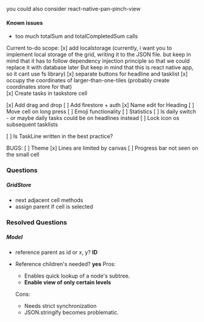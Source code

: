 you could also consider react-native-pan-pinch-view

#### Known issues

- too much totalSum and totalCompletedSum calls

Current to-do scope:
[x] add localstorage (currently, i want you to implement local storage of the grid, writing it to the JSON file. but keep in mind that it has to follow dependency injection principle so that we could replace it with database later
But keep in mind that this is react native app, so it cant use fs library)
[x] separate buttons for headline and tasklist
[x] occupy the coordinates of larger-than-one-tiles (probably create coordinates store for that)  
[x] Create tasks in taskstore cell

[x] Add drag and drop
[ ] Add firestore + auth
[x] Name edit for Heading
[ ] Move cell on long press
[ ] Emoji functionality
[ ] Statistics 
[ ] Is daily switch - or maybe daily tasks could be on headlines instead
[ ] Lock icon os subsequent tasklists

[ ] Is TaskLine written in the best practice?

BUGS:
[ ] Theme
[x] Lines are limited by canvas
[ ] Progress bar not seen on the small cell

### Questions

##### GridStore

- next adjacent cell methods
- assign parent if cell is selected

### Resolved Questions

##### Model

- reference parent as id or x, y? **ID**
- Reference children's needed? **yes**
  Pros:

  - Enables quick lookup of a node's subtree.
  - **Enable view of only certain levels**

  Cons:

  - Needs strict synchronization
  - JSON.stringify becomes problematic.
